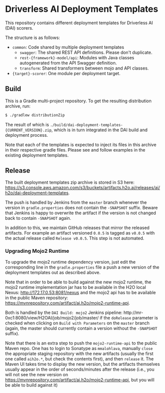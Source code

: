# Driverless AI Deployment Templates

This repository contains different deployment templates for Driverless AI (DAI) scorers.

The structure is as follows:
* `common`: Code shared by multiple deployment templates
  * `swagger`: The shared REST API definitions. Please don't duplicate.
  * `rest-{framework}-model/api`: Modules with Java classes autogenerated from the API Swagger definition.
  * `transform`: Shared transformers between mojo and API classes.
* `{target}-scorer`: One module per deployment target.


## Build

This is a Gradle multi-project repository.
To get the resulting distribution archive, run:

```bash
$ ./gradlew distributionZip
```

The result of which is `./build/dai-deployment-templates-{CURRENT_VERSION}.zip`, which is in turn integrated in
the DAI build and deployment process.

Note that each of the templates is expected to inject its files in this archive in their respective gradle files.
Please see and follow examples in the existing deployment templates.


## Release

The built deployment templates zip archive is stored in S3 here: 
https://s3.console.aws.amazon.com/s3/buckets/artifacts.h2o.ai/releases/ai/h2o/dai-deployment-templates.

The push is handled by Jenkins from the `master` branch whenever the version in `gradle.properties`
does not contain the `-SNAPSHOT` suffix. Beware that Jenkins is happy to overwrite the artifact
if the version is not changed back to contain `-SNAPSHOT` again.

In addition to this, we maintain GitHub releases that mirror the released artifacts. For example
an artifact versioned `0.0.5` is tagged as `v0.0.5` with the actual release called
`Release v0.0.5`. This step is not automated.


### Upgrading Mojo2 Runtime

To upgrade the mojo2 runtime dependency version, just edit the corresponding line in the
`gradle.properties` file a push a new version of the deployment templates out as described
above.

Note that in order to be able to build against the new mojo2 runtime, the mojo2 runtime
implementation jar has to be available in the H2O local Nexus:
http://172.17.0.53:8081/nexus and the mojo2 api has to be available in the public Maven
repository: https://mvnrepository.com/artifact/ai.h2o/mojo2-runtime-api.

Both is handled by the `DAI Build: mojo2` Jenkins pipeline:
http://mr-0xc1:8080/view/H2OAI/job/mojo2/job/master/
if the `doRelease` parameter is checked when clicking on `Build with Parameters` on
the `master` branch (again, the master should currently contain a version without
the `-SNAPSHOT` suffix).

Note that there is an extra step to push the `mojo2-runtime-api` to the public Maven repo.
One has to login to Sonatype as `mmalohlava`, manually `close` the appropriate staging
repository with the new artifacts (usually the first one called `aih2o.*`, but check
the contents first), and then `release` it. The Maven UI takes time to display the new
version, but the artifacts themselves usually appear in the order of seconds/minutes after
the release (i.e., you will not see the new version on
https://mvnrepository.com/artifact/ai.h2o/mojo2-runtime-api, but you will be able to build
against it)
